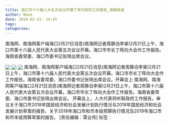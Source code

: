 ```yaml
---
title: 海口市十六届人大五次会议开幕丁晖作政府工作报告_海南频道
author: None
date: 2019-02-21- 14:45
tags: 
categories: 
---
```

南海网、南海网客户端海口2月21日消息(南海网记者周静泊李昊)2月21日上午，海口市第十六届人民代表大会第五次会议开幕。海口市市长丁晖向大会作工作报告。海南省委常委、海口市委书记张琦出席会议。
<!-- more -->
                
<img align="center" border="0" src="http://p1.ifengimg.com/fck/2019_08/031823c8b159e76_w900_h600.jpg" />
                
<img align="center" border="0" src="http://p1.ifengimg.com/fck/2019_08/32a84c7a534bafe_w900_h589.jpg" />
            
<img align="center" border="0" src="http://p2.ifengimg.com/a/2016/0810/204c433878d5cf9size1_w16_h16.png" />
南海网、南海网客户端海口2月21日消息(南海网记者周静泊李昊)2月21日上午，海口市第十六届人民代表大会第五次会议开幕。海口市市长丁晖向大会作工作报告。海南省委常委、海口市委书记张琦出席会议。开幕会上
南海网、南海网客户端海口2月21日消息(南海网记者周静泊李昊)2月21日上午，海口市第十六届人民代表大会第五次会议开幕。海口市市长丁晖向大会作工作报告。海南省委常委、海口市委书记张琦出席会议。
开幕会上，人大代表将听取政府工作报告，审议关于海口市2018年国民经济和社会发展计划执行情况与2019年国民经济和社会发展计划草案的报告、关于2018年海口市和市本级预算执行情况及2019年海口市和市本级预算草案的报告。
[责任编辑：覃业伟]
标签：
 
             
